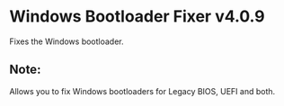 # Windows Bootloader Fixer v4.0.9
Fixes the Windows bootloader.
## Note:
Allows you to fix Windows bootloaders for Legacy BIOS, UEFI and both.
